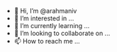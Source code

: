 - 👋 Hi, I’m @arahmaniv
- 👀 I’m interested in ...
- 🌱 I’m currently learning ...
- 💞️ I’m looking to collaborate on ...
- 📫 How to reach me ...

<!---
arahmaniv/arahmaniv is a ✨ special ✨ repository because its `README.md` (this file) appears on your GitHub profile.
You can click the Preview link to take a look at your changes.
--->
